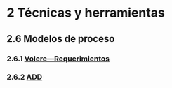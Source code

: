 # 2 Técnicas y herramientas

## 2.6 Modelos de proceso

### 2.6.1 [Volere—Requerimientos](./2_6_1_Volere.md)

### 2.6.2 [ADD](./2_6_2_ADD.md)
